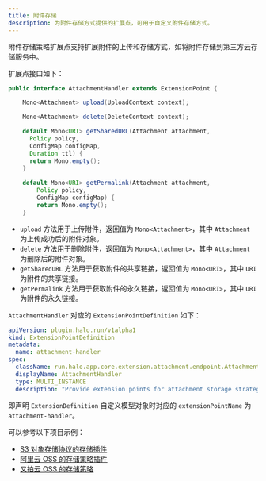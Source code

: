 ```yaml
---
title: 附件存储
description: 为附件存储方式提供的扩展点，可用于自定义附件存储方式。
---
```

附件存储策略扩展点支持扩展附件的上传和存储方式，如将附件存储到第三方云存储服务中。

扩展点接口如下：

```java
public interface AttachmentHandler extends ExtensionPoint {

    Mono<Attachment> upload(UploadContext context);

    Mono<Attachment> delete(DeleteContext context);

    default Mono<URI> getSharedURL(Attachment attachment,
      Policy policy,
      ConfigMap configMap,
      Duration ttl) {
      return Mono.empty();
    }
    
    default Mono<URI> getPermalink(Attachment attachment,
        Policy policy,
        ConfigMap configMap) {
        return Mono.empty();
    }
```

- `upload` 方法用于上传附件，返回值为 `Mono<Attachment>`，其中 `Attachment` 为上传成功后的附件对象。
- `delete` 方法用于删除附件，返回值为 `Mono<Attachment>`，其中 `Attachment` 为删除后的附件对象。
- `getSharedURL` 方法用于获取附件的共享链接，返回值为 `Mono<URI>`，其中 `URI` 为附件的共享链接。
- `getPermalink` 方法用于获取附件的永久链接，返回值为 `Mono<URI>`，其中 `URI` 为附件的永久链接。

`AttachmentHandler` 对应的 `ExtensionPointDefinition` 如下：

```yaml
apiVersion: plugin.halo.run/v1alpha1
kind: ExtensionPointDefinition
metadata:
  name: attachment-handler
spec:
  className: run.halo.app.core.extension.attachment.endpoint.AttachmentHandler
  displayName: AttachmentHandler
  type: MULTI_INSTANCE
  description: "Provide extension points for attachment storage strategies"
```

即声明 `ExtensionDefinition` 自定义模型对象时对应的 `extensionPointName` 为 `attachment-handler`。

可以参考以下项目示例：

- [S3 对象存储协议的存储插件](https://github.com/halo-dev/plugin-s3)
- [阿里云 OSS 的存储策略插件](https://github.com/halo-sigs/plugin-alioss)
- [又拍云 OSS 的存储策略](https://github.com/AirboZH/plugin-uposs)
